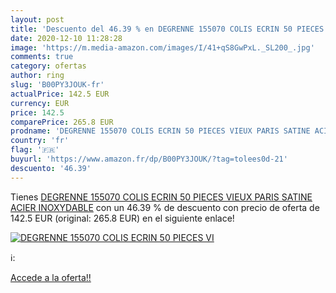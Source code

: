 ```yaml
---
layout: post
title: 'Descuento del 46.39 % en DEGRENNE 155070 COLIS ECRIN 50 PIECES VI'
date: 2020-12-10 11:28:28
image: 'https://m.media-amazon.com/images/I/41+qS8GwPxL._SL200_.jpg'
comments: true
category: ofertas
author: ring
slug: 'B00PY3JOUK-fr'
actualPrice: 142.5 EUR
currency: EUR
price: 142.5
comparePrice: 265.8 EUR
prodname: 'DEGRENNE 155070 COLIS ECRIN 50 PIECES VIEUX PARIS SATINE ACIER INOXYDABLE'
country: 'fr'
flag: '🇫🇷'
buyurl: 'https://www.amazon.fr/dp/B00PY3JOUK/?tag=tolees0d-21'
descuento: '46.39'
---
```


Tienes [DEGRENNE 155070 COLIS ECRIN 50 PIECES VIEUX PARIS SATINE ACIER INOXYDABLE](https://www.amazon.fr/dp/B00PY3JOUK/?tag=tolees0d-21) con un 46.39 % de descuento con precio de oferta de 142.5 EUR (original: 265.8 EUR) en el siguiente enlace!

[![DEGRENNE 155070 COLIS ECRIN 50 PIECES VI](https://m.media-amazon.com/images/I/41+qS8GwPxL._SL200_.jpg)](https://www.amazon.fr/dp/B00PY3JOUK/?tag=tolees0d-21)

ℹ️:


[Accede a la oferta!!](https://www.amazon.fr/dp/B00PY3JOUK/?tag=tolees0d-21)
